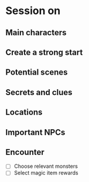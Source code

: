 # Session on 

## Main characters

## Create a strong start

## Potential scenes

## Secrets and clues

## Locations

## Important NPCs

## Encounter
- [ ] Choose relevant monsters 
- [ ] Select magic item rewards
